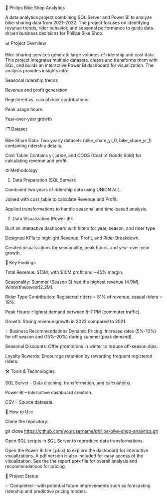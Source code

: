 🚴 Philips Bike Shop Analytics

A data analytics project combining SQL Server and Power BI to analyze bike-sharing data from 2021–2022. The project focuses on identifying revenue trends, rider behavior, and seasonal performance to guide data-driven business decisions for Philips Bike Shop.

📊 Project Overview

Bike-sharing services generate large volumes of ridership and cost data. This project integrates multiple datasets, cleans and transforms them with SQL, and builds an interactive Power BI dashboard for visualization. The analysis provides insights into:

Seasonal ridership trends

Revenue and profit generation

Registered vs. casual rider contributions

Peak usage hours

Year-over-year growth

🗂 Dataset

Bike Share Data: Two yearly datasets (bike_share_yr_0, bike_share_yr_1) containing ridership details.

Cost Table: Contains yr, price, and COGS (Cost of Goods Sold) for calculating revenue and profit.

⚙️ Methodology

1. Data Preparation (SQL Server):

Combined two years of ridership data using UNION ALL.

Joined with cost_table to calculate Revenue and Profit.

Applied transformations to handle seasonal and time-based analysis.


2. Data Visualization (Power BI):

Built an interactive dashboard with filters for year, season, and rider type.

Designed KPIs to highlight Revenue, Profit, and Rider Breakdown.

Created visualizations for seasonality, peak hours, and year-over-year growth.

🔑 Key Findings

Total Revenue: $15M, with $10M profit and ~45% margin.

Seasonality: Summer (Season 3) had the highest revenue ($4.9M), Winter the lowest ($2.2M).

Rider Type Contribution: Registered riders = 81% of revenue, casual riders = 19%.

Peak Hours: Highest demand between 5–7 PM (commuter traffic).

Growth: Strong revenue growth in 2022 compared to 2021.

💡 Business Recommendations
Dynamic Pricing: Increase rates (5%-10%) for off season and (15%–20%) during summer(peak demand).

Seasonal Discounts: Offer promotions in winter to reduce off-season dips.

Loyalty Rewards: Encourage retention by rewarding frequent registered riders.

🛠 Tools & Technologies

SQL Server – Data cleaning, transformation, and calculations.

Power BI – Interactive dashboard creation.

CSV – Source datasets.

🚀 How to Use

Clone the repository:

git clone https://github.com/yourusername/philips-bike-shop-analytics.git


Open SQL scripts in SQL Server to reproduce data transformations.

Open the Power BI file (.pbix) to explore the dashboard for interactive visualizations. A pdf version is also included for 
easy access of the visualization. 
See the the report.pptx file for overall analysis and recommendations for pricing.

📌 Project Status

✅ Completed – with potential future improvements such as forecasting ridership and predictive pricing models.
